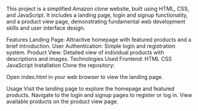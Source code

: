 This project is a simplified Amazon clone website, built using HTML, CSS, and JavaScript. It includes a landing page, login and signup functionality, and a product view page, demonstrating fundamental web development skills and user interface design.

Features
Landing Page: Attractive homepage with featured products and a brief introduction.
User Authentication: Simple login and registration system.
Product View: Detailed view of individual products with descriptions and images.
Technologies Used
Frontend:
HTML
CSS
JavaScript
Installation
Clone the repository:

Open index.html in your web browser to view the landing page.

Usage
Visit the landing page to explore the homepage and featured products.
Navigate to the login and signup pages to register or log in.
View available products on the product view page.
